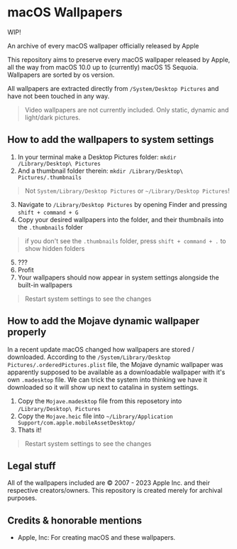 # macOS Wallpapers
WIP!

An archive of every macOS wallpaper officially released by Apple

This repository aims to preserve every macOS wallpaper released by Apple, all the way from macOS 10.0 up to (currently) macOS 15 Sequoia.
Wallpapers are sorted by os version.

All wallpapers are extracted directly from `/System/Desktop Pictures` and have not been touched in any way.

> Video wallpapers are not currently included. Only static, dynamic and light/dark pictures.

## How to add the wallpapers to system settings
1. In your terminal make a Desktop Pictures folder: `mkdir /Library/Desktop\ Pictures`
2. And a thumbnail folder therein: `mkdir /Library/Desktop\ Pictures/.thumbnails`
> Not `System/Library/Desktop Pictures` or `~/Library/Desktop Pictures`!
3. Navigate to `/Library/Desktop Pictures` by opening Finder and pressing `shift + command + G`
4. Copy your desired wallpapers into the folder, and their thumbnails into the `.thumbnails` folder
> if you don't see the `.thumbnails` folder, press `shift + command + .` to show hidden folders
5. ???
6. Profit
7. Your wallpapers should now appear in system settings alongside the built-in wallpapers
> Restart system settings to see the changes
## How to add the Mojave dynamic wallpaper properly
In a recent update macOS changed how wallpapers are stored / downloaded. According to the `/System/Library/Desktop Pictures/.orderedPictures.plist` file, the Mojave dynamic wallpaper was apparently supposed to be available as a downloadable wallpaper with it's own `.madesktop` file.
We can trick the system into thinking we have it downloaded so it will show up next to catalina in system settings.
1. Copy the `Mojave.madesktop` file from this reposetory into `/Library/Desktop\ Pictures`
2. Copy the `Mojave.heic` file into `~/Library/Application Support/com.apple.mobileAssetDesktop/`
3. Thats it!
> Restart system settings to see the changes

## Legal stuff

All of the wallpapers included are © 2007 - 2023 Apple Inc. and their respective creators/owners. This repository is created merely for archival purposes.

## Credits & honorable mentions

* Apple, Inc: For creating macOS and these wallpapers.
